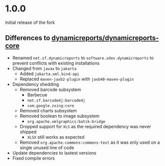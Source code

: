 # 1.0.0

Initial release of the fork

## Differences to [dynamicreports/dynamicreports-core](https://github.com/dynamicreports/dynamicreports/tree/f7d73961462f3f13cbc27c91df90d4cc3ccc669e/dynamicreports-core)
* Renamed ``net.sf.dynamicreports`` to ``software.xdev.dynamicreports`` to prevent conflicts with existing installations
* Changed from ``javax`` to ``jakarta``
  * Added ``jakarta.xml.bind-api``
  * Replaced ``maven-jaxb2-plugin`` with ``jaxb40-maven-plugin``
* Dependency shedding
  * Removed barcode subsystem
    * Barbecue
    * ``net.sf.barcode4j:barcode4j``
    * ``com.google.zxing:core``
  * Removed charts subsystem
  * Removed boolean to image subsystem
    * ``org.apache.xmlgraphics:batik-bridge``
  * Dropped support for ``XLS`` as the required dependency was never shipped
    * ``XLSX`` still works as expected
  * Removed ``org.apache.commons:commons-text`` as it was only used on a single unused line of code
* Update dependencies to lastest versions
* Fixed compile errors
